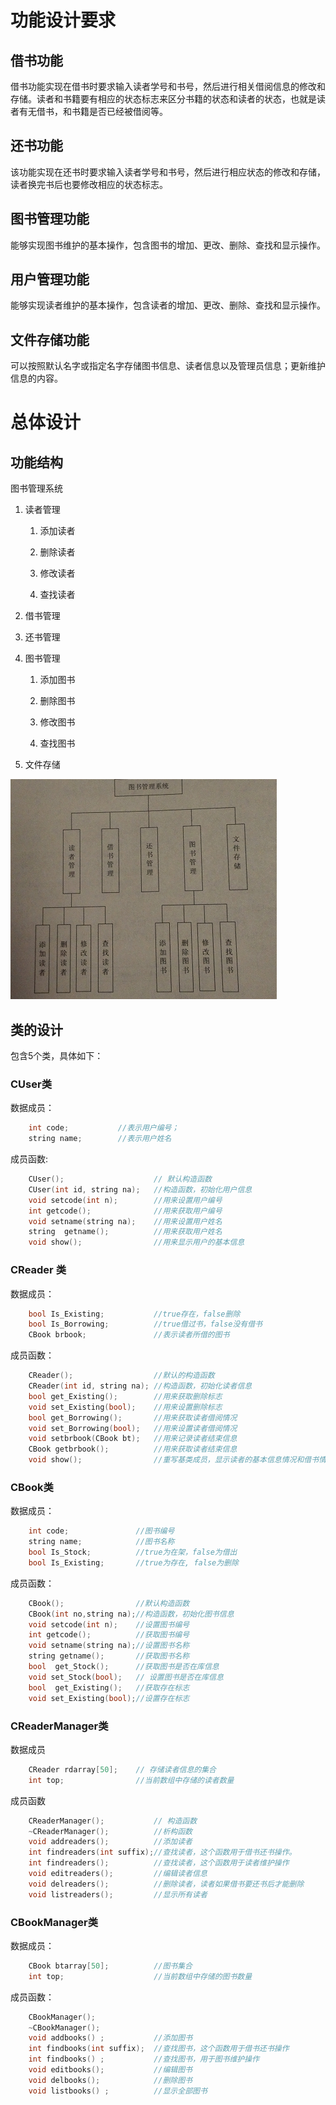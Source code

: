 ﻿# 功能设计要求

##  借书功能

借书功能实现在借书时要求输入读者学号和书号，然后进行相关借阅信息的修改和存储。读者和书籍要有相应的状态标志来区分书籍的状态和读者的状态，也就是读者有无借书，和书籍是否已经被借阅等。

##  还书功能

该功能实现在还书时要求输入读者学号和书号，然后进行相应状态的修改和存储，读者换完书后也要修改相应的状态标志。

##  图书管理功能

能够实现图书维护的基本操作，包含图书的增加、更改、删除、查找和显示操作。

##  用户管理功能

能够实现读者维护的基本操作，包含读者的增加、更改、删除、查找和显示操作。

##  文件存储功能

可以按照默认名字或指定名字存储图书信息、读者信息以及管理员信息；更新维护信息的内容。

# 总体设计


## 功能结构

图书管理系统

1. 读者管理

    1. 添加读者

    2. 删除读者

    3. 修改读者

    4. 查找读者

2. 借书管理

3. 还书管理

4. 图书管理

    1. 添加图书

    2. 删除图书

    3. 修改图书

    4. 查找图书

4. 文件存储

![功能结构图](./111111.png)

##  类的设计

包含5个类，具体如下：

###  CUser类


数据成员：

``` c++
    int code;           //表示用户编号；
    string name;        //表示用户姓名
```

成员函数:

``` c++
    CUser();                    // 默认构造函数
    CUser(int id, string na);   //构造函数，初始化用户信息
    void setcode(int n);        //用来设置用户编号
    int getcode();              //用来获取用户编号
    void setname(string na);    //用来设置用户姓名
    string  getname();          //用来获取用户姓名
    void show();                //用来显示用户的基本信息
```

### CReader 类

数据成员：

``` c++
    bool Is_Existing;           //true存在，false删除
    bool Is_Borrowing;          //true借过书，false没有借书
    CBook brbook;               //表示读者所借的图书
```

成员函数：

``` c++
    CReader();                  //默认的构造函数
    CReader(int id, string na); //构造函数，初始化读者信息
    bool get_Existing();        //用来获取删除标志
    void set_Existing(bool);    //用来设置删除标志
    bool get_Borrowing();       //用来获取读者借阅情况
    void set_Borrowing(bool);   //用来设置读者借阅情况
    void setbrbook(CBook bt);   //用来记录读者结束信息
    CBook getbrbook();          //用来获取读者结束信息
    void show();                //重写基类成员，显示读者的基本信息情况和借书情况
```

### CBook类

数据成员：

``` c++
    int code;               //图书编号
    string name;            //图书名称
    bool Is_Stock;          //true为在架，false为借出
    bool Is_Existing;       //true为存在, false为删除
```

成员函数：

``` c++
    CBook();                //默认构造函数
    CBook(int no,string na);//构造函数，初始化图书信息
    void setcode(int n);    //设置图书编号
    int getcode();          //获取图书编号
    void setname(string na);//设置图书名称
    string getname();       //获取图书名称
    bool  get_Stock();      //获取图书是否在库信息
    void set_Stock(bool);   // 设置图书是否在库信息
    bool  get_Existing();   //获取存在标志
    void set_Existing(bool);//设置存在标志
```

### CReaderManager类

数据成员

``` c++
    CReader rdarray[50];    // 存储读者信息的集合
    int top;                //当前数组中存储的读者数量
```

成员函数

``` c++
    CReaderManager();           // 构造函数
    ~CReaderManager();          //析构函数
    void addreaders();          //添加读者
    int findreaders(int suffix);//查找读者，这个函数用于借书还书操作。          
    int findreaders();          //查找读者，这个函数用于读者维护操作
    void editreaders();         //编辑读者信息
    void delreaders();          //删除读者，读者如果借书要还书后才能删除
    void listreaders();         //显示所有读者
```

### CBookManager类

数据成员：

``` c++
    CBook btarray[50];          //图书集合
    int top;                    //当前数组中存储的图书数量
```

成员函数：

``` c++
    CBookManager();
    ~CBookManager();                
    void addbooks() ;           //添加图书
    int findbooks(int suffix);  //查找图书，这个函数用于借书还书操作
    int findbooks() ;           //查找图书，用于图书维护操作
    void editbooks();           //编辑图书
    void delbooks();            //删除图书
    void listbooks() ;          //显示全部图书
```

